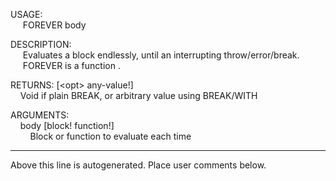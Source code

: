 USAGE:  
&nbsp;&nbsp;&nbsp;&nbsp;&nbsp;FOREVER&nbsp;body&nbsp;  
  
DESCRIPTION:  
&nbsp;&nbsp;&nbsp;&nbsp;&nbsp;Evaluates&nbsp;a&nbsp;block&nbsp;endlessly,&nbsp;until&nbsp;an&nbsp;interrupting&nbsp;throw/error/break.  
&nbsp;&nbsp;&nbsp;&nbsp;&nbsp;FOREVER&nbsp;is&nbsp;a&nbsp;function&nbsp;.  
  
RETURNS:&nbsp;[&lt;opt&gt;&nbsp;any-value!]  
&nbsp;&nbsp;&nbsp;&nbsp;Void&nbsp;if&nbsp;plain&nbsp;BREAK,&nbsp;or&nbsp;arbitrary&nbsp;value&nbsp;using&nbsp;BREAK/WITH  
  
ARGUMENTS:  
&nbsp;&nbsp;&nbsp;&nbsp;body&nbsp;[block!&nbsp;function!]  
&nbsp;&nbsp;&nbsp;&nbsp;&nbsp;&nbsp;&nbsp;&nbsp;Block&nbsp;or&nbsp;function&nbsp;to&nbsp;evaluate&nbsp;each&nbsp;time  
___
Above this line is autogenerated. Place user comments below.